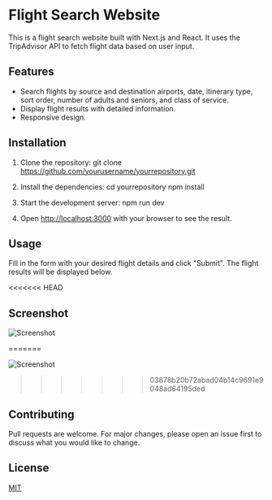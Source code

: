 # Flight Search Website

This is a flight search website built with Next.js and React. It uses the TripAdvisor API to fetch flight data based on user input.

## Features

- Search flights by source and destination airports, date, itinerary type, sort order, number of adults and seniors, and class of service.
- Display flight results with detailed information.
- Responsive design.

## Installation

1. Clone the repository:
git clone https://github.com/yourusername/yourrepository.git

2. Install the dependencies:
cd yourrepository npm install

3. Start the development server:
npm run dev

4. Open [http://localhost:3000](http://localhost:3000) with your browser to see the result.

## Usage

Fill in the form with your desired flight details and click "Submit". The flight results will be displayed below.

<<<<<<< HEAD
## Screenshot

![Screenshot](./src/assets/ss_tripadvisor.png)
    
=======


![Screenshot](./src/assets/ss_tripadvisor.png)
>>>>>>> 03878b20b72abad04b14c9691e9048ad64195ded

## Contributing

Pull requests are welcome. For major changes, please open an issue first to discuss what you would like to change.

## License

[MIT](https://choosealicense.com/licenses/mit/)
